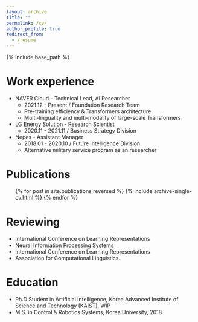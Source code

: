 ```yaml
---
layout: archive
title: ""
permalink: /cv/
author_profile: true
redirect_from:
  - /resume
---
```


{% include base_path %}

Work experience
======
* NAVER Cloud - Technical Lead, AI Researcher
  * 2021.12 - Present / Foundation Research Team
  * Pre-training efficiency & Transformers architecture
  * Multi-linguality and multi-modality of large-scale Transformers
* LG Energy Solution - Research Scientist
  * 2020.11 - 2021.11 / Business Strategy Division
* Nepes - Assistant Manager
  * 2018.01 - 2020.10 / Future Intelligence Division
  * Alternative military service program as an researcher  

Publications
======
  <ul>{% for post in site.publications reversed %}
    {% include archive-single-cv.html %}
  {% endfor %}</ul>


Reviewing
======
* International Conference on Learning Representations
* Neural Information Processing Systems
* International Conference on Learning Representations
* Association for Computational Linguistics. 

Education
======
* Ph.D Student in Artificial Intelligence, Korea Advanced Institute of Science and Technology (KAIST), WIP
* M.S. in Control & Robotics Systems, Korea University, 2018

